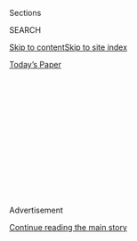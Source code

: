 <div id="app">

<div>

<div>

<div>

<div class="NYTAppHideMasthead css-1q2w90k e1suatyy0">

<div class="section css-ui9rw0 e1suatyy2">

<div class="css-eph4ug er09x8g0">

<div class="css-6n7j50">

</div>

<span class="css-1dv1kvn">Sections</span>

<div class="css-10488qs">

<span class="css-1dv1kvn">SEARCH</span>

</div>

[Skip to content](#site-content)[Skip to site index](#site-index)

</div>

<div class="css-10698na e1huz5gh0">

</div>

</div>

<div id="masthead-bar-one" class="section hasLinks css-15hmgas e1csuq9d3">

<div class="css-uqyvli e1csuq9d0">

</div>

<div class="css-1uqjmks e1csuq9d1">

</div>

<div class="css-9e9ivx">

[](https://myaccount.nytimes.com/auth/login?response_type=cookie&client_id=vi)

</div>

<div class="css-1bvtpon e1csuq9d2">

[Today’s Paper](https://www.nytimes.com/section/todayspaper)

</div>

</div>

</div>

</div>

<div data-aria-hidden="false">

<div id="site-content" role="main">

<div>

<div class="css-1aor85t" style="opacity:0.000000001;z-index:-1;visibility:hidden">

<div class="css-1hqnpie">

<div class="css-epjblv">

<span class="css-17xtcya">[Opinion](/section/opinion)</span><span class="css-x15j1o">|</span><span class="css-fwqvlz">Was
This Ancient Taoist the First Philosopher of Disability?</span>

</div>

<div class="css-k008qs">

<div class="css-1iwv8en">

<span class="css-18z7m18"></span>

<div>

</div>

</div>

<span class="css-1n6z4y">https://nyti.ms/2VX7YOp</span>

<div class="css-1705lsu">

<div class="css-4xjgmj">

<div class="css-4skfbu" role="toolbar" data-aria-label="Social Media Share buttons, Save button, and Comments Panel with current comment count" data-testid="share-tools">

  - 
  - 
  - 
  - 
    
    <div class="css-6n7j50">
    
    </div>

  - 

</div>

</div>

</div>

</div>

</div>

</div>

<div id="NYT_TOP_BANNER_REGION" class="css-13pd83m">

</div>

<div id="top-wrapper" class="css-1sy8kpn">

<div id="top-slug" class="css-l9onyx">

Advertisement

</div>

[Continue reading the main story](#after-top)

<div class="ad top-wrapper" style="text-align:center;height:100%;display:block;min-height:250px">

<div id="top" class="place-ad" data-position="top" data-size-key="top">

</div>

</div>

<div id="after-top">

</div>

</div>

<div>

<div class="css-v5btjw etb61u70">

<div class="css-v05ibm etb61u71">

[Opinion](/section/opinion)

</div>

</div>

<div id="sponsor-wrapper" class="css-1hyfx7x">

<div id="sponsor-slug" class="css-19vbshk">

Supported by

</div>

[Continue reading the main story](#after-sponsor)

<div id="sponsor" class="ad sponsor-wrapper" style="text-align:center;height:100%;display:block">

</div>

<div id="after-sponsor">

</div>

</div>

<div class="css-186x18t">

THE STONE

</div>

<div class="css-1vkm6nb ehdk2mb0">

# Was This Ancient Taoist the First Philosopher of Disability?

</div>

Zhuangzi pushed back against the idea that “normal” is good and
difference is bad 2,500 years ago.

<div class="css-18e8msd">

<div class="css-vp77d3 epjyd6m0">

<div class="css-1baulvz">

By <span class="css-1baulvz" itemprop="name">John Altmann</span> and
<span class="css-1baulvz last-byline" itemprop="name">Bryan W. Van
Norden</span>

<div class="css-8atqhb">

Mr. Altmann is an essayist and author. Mr. [Van
Norden](http://www.bryanvannorden.com/) teaches philosophy at Vassar
College.

</div>

</div>

</div>

  - July 8, 2020

  - 
    
    <div class="css-4xjgmj">
    
    <div class="css-d8bdto" role="toolbar" data-aria-label="Social Media Share buttons, Save button, and Comments Panel with current comment count" data-testid="share-tools">
    
      - 
      - 
      - 
      - 
        
        <div class="css-6n7j50">
        
        </div>
    
      - 
    
    </div>
    
    </div>

</div>

<div class="css-79elbk" data-testid="photoviewer-wrapper">

<div class="css-z3e15g" data-testid="photoviewer-wrapper-hidden">

</div>

<div class="css-1a48zt4 ehw59r15" data-testid="photoviewer-children">

![<span class="css-16f3y1r e13ogyst0" data-aria-hidden="true">Zhuangzi,
also known as Zhuang Zhou, was a Chinese philosopher who lived around
the fourth century B.C. and was a founder of
Taoism.</span><span class="css-cnj6d5 e1z0qqy90" itemprop="copyrightHolder"><span class="css-1ly73wi e1tej78p0">Credit...</span><span><span>m.yac8.com</span></span></span>](https://static01.nyt.com/images/2020/07/08/opinion/08stone/08stone-articleLarge.jpg?quality=75&auto=webp&disable=upscale)

</div>

</div>

</div>

<div class="section meteredContent css-1r7ky0e" name="articleBody" itemprop="articleBody">

<div class="css-1fanzo5 StoryBodyCompanionColumn">

<div class="css-53u6y8">

In one of his philosophical parables, the Taoist philosopher Zhuangzi
(fourth century B.C.) describes a man he calls Splay-limb Shu. This
man’s “chin is sunk in his belly,” Zhuangzi writes. “His shoulders are
above his head, and pinched together so they point to the sky. His five
organs are on top, his thighs tight against his ribs.” In Zhuangzi’s era
as in our own, most people would consider Splay-limb Shu to be
unfortunate.

But Zhuangzi, whose work frequently challenged society’s norms, sees
things differently. He notes, for instance, that Shu is in no danger of
being conscripted into the military or pressed into forced labor.
Instead, he lives contentedly in his community, supporting himself by
“plying a needle and taking in laundry.” Shu, Zhuangzi concludes, is
“able to keep himself alive and to live out the years Heaven gave him”
precisely because he is different from others.

Even today, this insight is striking. Zhuangzi poses the idea that Shu’s
difference — one we would classify today as a disability — is not a
misfortune, and in doing so challenges an assumption that has existed in
cultures of all kinds for millenniums.

It is hard to pinpoint where this idea — that it is inherently bad to be
disabled — originated, but in the West, examples go as far back as
ancient Greece. The linking of virtue and beauty with “normality”
appears in Plato’s account of Socrates’ dialogue with Crito, in which
Socrates asserts that “the good life, the beautiful life and the just
life are the same” and that life is not “worth living with a body that
is corrupted and in bad condition.”

</div>

</div>

<div class="css-1fanzo5 StoryBodyCompanionColumn">

<div class="css-53u6y8">

Plato’s student Aristotle later argued explicitly in “Politics” ** that
“no deformed child should be raised,” but should instead be left to
die of exposure. Islamic, Jewish and Christian philosophers later found
Aristotle’s normative conception of human nature congenial to the
mainstream Abrahamic traditions: The ideal form of the human being
exists in the mind of God, who “created man in his own image”;
differences or variations from this norm are to be considered deviant.
It is not coincidental that the Bible asserts that one may not become a
priest if they are “a blind man, or a lame … or a man that is
brokenfooted, or brokenhanded, or crookbackt, or a dwarf, or that hath a
blemish in his eye.” (Leviticus 21:18-20 KJV.)

In the Chinese context, though, Zhuangzi is arguing against a Confucian
conception of “normality” that, like Aristotelianism, is teleological: A
higher power, Heaven, decrees what “human nature” is, and human nature
determines all the normative facts, such as how many limbs a human
should have, standards of physical beauty, tastes in food and music, and
morality. This view implies that to be “different” is to be defective.

We see the target of Zhuangzi’s critique in another passage of his
writing, in which Confucius meets an amputee, Shushan No-Toes. Confucius
is at first dismissive of No-Toes, but then, turning to his own
disciples, condescendingly praises No-Toes for doing so well, despite
his disability. Although it is supposed to have occurred 2,500 years
ago, the pattern of the exchange will be familiar to those labeled
“disabled” today. (See John Altmann’s 2016 essay “[I Don’t Want to Be
‘Inspiring.’](https://www.nytimes.com/2016/10/20/opinion/i-dont-want-to-be-inspiring.html)”)

But No-Toes explains that from the perspective of the universe, there is
no real distinction between nondisabled and disabled: “There is nothing
that heaven doesn’t cover, nothing that earth doesn’t bear up.” It is
Confucius, No-Toes suggests, who is really “disabled” because of his
inability to see past conventional distinctions. The very concept of
disability, then, is “socially contingent,” defined by a society’s
limitations, not the true worth of an individual — an argument found in
the work of several contemporary philosophers of disability, including
[Shelley Tremain](https://biopoliticalphilosophy.com/), [Joe
Stramondo](http://www.bioethics.net/2020/03/covid-19-triage-and-disability-what-not-to-do/),
[Melinda Hall](https://plato.stanford.edu/entries/disability-critical/)
and [Cal
Montgomery](http://www.raggededgemagazine.com/0501/0501cov.htm).

Zhuangzi understands virtue as manifested by living in accordance with
nature. Corruption occurs, according to Zhuangzi, only when one deviates
from nature’s path. If nature determines that a person has one arm*,*
splayed limbs or a hunched back, the person can embrace these changes
and harmonize with them. As Zhuangzi says, “Virtue \[takes\] no form.”

</div>

</div>

<div class="css-1fanzo5 StoryBodyCompanionColumn">

<div class="css-53u6y8">

Zhuangzi is a creative and flexible author, so it is no surprise that
later in the same work, Confucius is ironically appropriated as the
spokesman of Zhuangzi’s own position. This Confucius says he wants to
become the disciple of an amputee, “Royal Nag,” because he “looks at the
way things are one \[or whole\] and does not see what they’re missing.
He looks at losing a foot like shaking off dust.” Royal Nag (and
Zhuangzi) saw, long before contemporary epistemologists, that similarity
and difference are standpoint dependent: “Looked at from their
differences, liver and gall are as far apart as the states of Chu and
Yue. Looked at from their sameness, the ten thousand things are all
one.” In short, the common assumption that it is “bad” to be
“disabled” makes sense only if we project our parochial and
historically contingent human values onto the fabric of the universe.

One response to this critique would be that disabilities are bad, not
because they are violations of the objective teleological structure of
the universe, but because they are inefficient. Those who are “disabled”
are simply less functional, less able to achieve their goals, than those
who are “normal.” This leads easily to the conclusion that eliminating
disabilities would be better, not just for society but for the disabled
themselves. Contemporary technology seems to have put this almost in our
grasp. With the advent of both genetic screening technologies and Crispr
gene editing, we are approaching an age in which we may be able to
design the human body; perhaps soon the new normal for the American
family will be designer babies. We may be approaching a world in which
illness is eradicated, a world of physical and mental harmony and
homogeneity among all peoples. This, many would argue, is surely the
stuff of a utopia — a “brave new world.”

The seductiveness of this argument illustrates the danger of the
hegemony of instrumental reasoning — reasoning employed to find the most
efficient way to a given goal. It is an important aspect of wisdom, but
it also carries the temptation, especially in modern capitalist society,
to reduce all of rationality to means-end efficiency. In some cases,
means-end efficiency results in an inappropriate and inhuman standard.

To think that we have moved beyond this pitfall would be nice, but we
haven’t. It is still very much with us. As the coronavirus pandemic
began to overwhelm medical capacity in the United States in March, the
disability activist and writer Ari Ne’eman
[argued](https://www.nytimes.com/2020/03/23/opinion/coronavirus-ventilators-triage-disability.html)
that the triage guidelines that certain states were putting into use
indicated that it was preferable to let a disabled person die simply
because it would require more resources to keep that person alive. The
principle of granting equal value of human lives, Ne’eman wrote, would
then be “sacrificed in the name of efficiency.”

We do not mean, in this brief essay, to dismiss all of philosophy
outside of Zhuangzi. The sayings of Confucius include a passage in which
the master is a respectful and congenial host to a blind music master
(“Analects,” ** 15.42), and the later Confucian tradition includes the
stirring admonition, “All under Heaven who are tired, crippled,
exhausted, sick, brotherless, childless, widows or widowers — all are my
siblings who are helpless and have no one else to appeal to.” Readers of
the New Testament will recognize this as a core value in the teachings
of Jesus. In fact, many figures and institutions in the Abrahamic
traditions have been at the forefront of caring for the disabled,
precisely by appealing to the Platonic view that humans’ ultimate value
lies in their immaterial souls rather than their contingent material
embodiments.

But in this time of rampant sickness and social inequality, and given
our fundamental duty to extend equal treatment, compassion and care for
others, we think Zhuangzi is an important and insightful guide, a Taoist
gadfly, if you will, to challenge our conventional notions of
flourishing and health. With the 30th anniversary of the Americans With
Disabilities Act approaching, this ancient Chinese Taoist reminds us
that it is the material conditions of a society that determine and
define disability. We have the power to change both those material
conditions and the definition of disability.

[John Altmann](https://independent.academia.edu/JohnAltmann)
(@iron\_intellect) writes about philosophy for general audiences and is
a contributor to the [Popular Culture and Philosophy
Series](http://www.opencourtbooks.com/categories/pcp.htm) of books.
[Bryan W. Van Norden](http://www.bryanvannorden.com/) (@bryanvannorden)
holds a chair in philosophy at Vassar College and is the author most
recently of “[Taking Back Philosophy: A Multicultural
Manifesto](http://cup.columbia.edu/book/taking-back-philosophy/9780231184373).”

***Now in print:*** *“*[*Modern Ethics in 77
Arguments*](http://bitly.com/1MW2kN3)*” and “*[*The Stone Reader: Modern
Philosophy in 133 Arguments*](http://bitly.com/1MW2kN3)*,” with essays
from the series, edited by Peter Catapano and Simon Critchley, published
by Liveright Books.*

*The Times is committed to publishing* [*a diversity of
letters*](https://www.nytimes.com/2019/01/31/opinion/letters/letters-to-editor-new-york-times-women.html)
*to the editor. We’d like to hear what you think about this or any of
our articles. Here are some*
[*tips*](https://help.nytimes.com/hc/en-us/articles/115014925288-How-to-submit-a-letter-to-the-editor)*.
And here’s our email:*
[*letters@nytimes.com*](mailto:letters@nytimes.com)*.*

*Follow The New York Times Opinion section on*
[*Facebook*](https://www.facebook.com/nytopinion)*,* [*Twitter
(@NYTopinion)*](http://twitter.com/NYTOpinion) *and*
[*Instagram*](https://www.instagram.com/nytopinion/)*.*

</div>

</div>

</div>

<div>

</div>

<div>

</div>

<div>

</div>

<div>

<div id="bottom-wrapper" class="css-1ede5it">

<div id="bottom-slug" class="css-l9onyx">

Advertisement

</div>

[Continue reading the main story](#after-bottom)

<div id="bottom" class="ad bottom-wrapper" style="text-align:center;height:100%;display:block;min-height:90px">

</div>

<div id="after-bottom">

</div>

</div>

</div>

</div>

</div>

## Site Index

<div>

</div>

## Site Information Navigation

  - [© <span>2020</span> <span>The New York Times
    Company</span>](https://help.nytimes.com/hc/en-us/articles/115014792127-Copyright-notice)

<!-- end list -->

  - [NYTCo](https://www.nytco.com/)
  - [Contact
    Us](https://help.nytimes.com/hc/en-us/articles/115015385887-Contact-Us)
  - [Work with us](https://www.nytco.com/careers/)
  - [Advertise](https://nytmediakit.com/)
  - [T Brand Studio](http://www.tbrandstudio.com/)
  - [Your Ad
    Choices](https://www.nytimes.com/privacy/cookie-policy#how-do-i-manage-trackers)
  - [Privacy](https://www.nytimes.com/privacy)
  - [Terms of
    Service](https://help.nytimes.com/hc/en-us/articles/115014893428-Terms-of-service)
  - [Terms of
    Sale](https://help.nytimes.com/hc/en-us/articles/115014893968-Terms-of-sale)
  - [Site Map](https://spiderbites.nytimes.com)
  - [Help](https://help.nytimes.com/hc/en-us)
  - [Subscriptions](https://www.nytimes.com/subscription?campaignId=37WXW)

</div>

</div>

</div>

</div>
